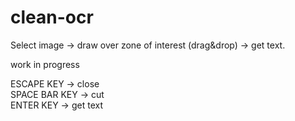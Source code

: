 # clean-ocr
Select image -> draw over zone of interest (drag&drop) -> get text.

work in progress

ESCAPE KEY -> close </br>
SPACE BAR KEY -> cut </br>
ENTER KEY -> get text </br>

